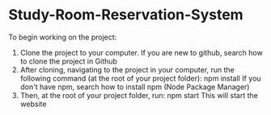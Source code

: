 # Study-Room-Reservation-System
To begin working on the project:
1. Clone the project to your computer. If you are new to github, search how to clone the project in Github
2. After cloning, navigating to the project in your computer, run the following command (at the root of your project folder):
    npm install
    If you don't have npm, search how to install npm (Node Package Manager)
3. Then, at the root of your project folder, run:
    npm start
    This will start the website
